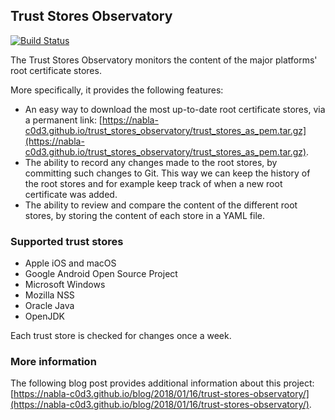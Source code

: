 Trust Stores Observatory
------------------------


[![Build Status](https://travis-ci.org/nabla-c0d3/trust_stores_observatory.svg?branch=release)](https://travis-ci.org/nabla-c0d3/trust_stores_observatory)

The Trust Stores Observatory monitors the content of the major platforms' root certificate stores. 

More specifically, it provides the following features:

* An easy way to download the most up-to-date root certificate stores, via a permanent link: [https://nabla-c0d3.github.io/trust_stores_observatory/trust_stores_as_pem.tar.gz](https://nabla-c0d3.github.io/trust_stores_observatory/trust_stores_as_pem.tar.gz).
* The ability to record any changes made to the root stores, by committing such changes to Git. This way we can keep the history of the root stores and for example keep track of when a new root certificate was added.
* The ability to review and compare the content of the different root stores, by storing the content of each store in a YAML file.

### Supported trust stores

* Apple iOS and macOS
* Google Android Open Source Project
* Microsoft Windows
* Mozilla NSS
* Oracle Java
* OpenJDK

Each trust store is checked for changes once a week.

### More information

The following blog post provides additional information about this project: [https://nabla-c0d3.github.io/blog/2018/01/16/trust-stores-observatory/](https://nabla-c0d3.github.io/blog/2018/01/16/trust-stores-observatory/).
